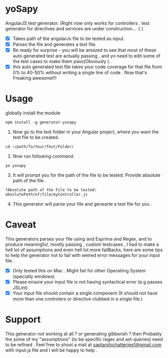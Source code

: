 # yoSapy
AngularJS test generator. (Right now only works for controllers . test generator for directives and services are under construction... :) )
- [x] Takes path of the angularJs file to be tested as input.
- [x] Parses the file and generates a test file.
- [x] Be ready for surprise - you will be amazed to see that most of these auto generated test are actually passing , 
  and yo need to edit some of the test cases to make them pass(Obviously ).
- [x] this auto generated test file takes your code coverage for that file from 0% to 40-50% without writing a single line of code . Now that's Freaking awesome!!!

# Usage
globally install the module 
```
npm install -g generator-yosapy
````
1) Now go to the test folder in your Angular project, where you want the test file to be created. 
````
cd ~/path/To/Your/Test/Folder/
`````
2) Now run following command
```
yo yosapy
```
3) It will prompt you for the path of the file to be tested. Provide absolute path of the file.
  ```
  ?Absolute path of the File to be tested: absolutePath/of/file/myController.js
  ```
4) This generator will parse your file and genearte a test file for you .

# Caveat

This generators parses your file using and Esprima and Regex, and to produce meaningful, mostly passing , custom testcases , I had to make a hell lot of assumptions and even hell lot more fallBacks. here are some tips to help the generator not to fail with weired error messages for your input file.

- [x] Only tested this on Mac . Might fail for other Operatiing System (specially windows)
- [x] Please ensure your input file is not having syntactical error (e.g passes JSLint)
- [x] Your input file should contain a single component (It should not have more than one controlers or directive clubbed in a single file.)

# Support

This generator not working at all ? or generating gibberish ? then Probably the some of my "assumptions" (to be specific regex and ast-queries) need to be refined . Feel free to shoot a mail at saptarshichatterjee1@gmail.com with input.js file and I will be happy to help .


